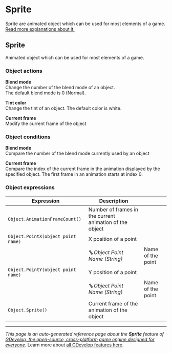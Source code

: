 # Sprite

Sprite are animated object which can be used for most elements of a game. [Read more explanations about it.](https://wiki.gdevelop.io/gdevelop5/objects/sprite)



## Sprite 

Animated object which can be used for most elements of a game. 

### Object actions

**Blend mode**  
Change the number of the blend mode of an object.  
The default blend mode is 0 (Normal).

**Tint color**  
Change the tint of an object. The default color is white.

**Current frame**  
Modify the current frame of the object

### Object conditions

**Blend mode**  
Compare the number of the blend mode currently used by an object

**Current frame**  
Compare the index of the current frame in the animation displayed by the specified object. The first frame in an animation starts at index 0.

### Object expressions

| Expression | Description |  |
|-----|-----|-----|
| `Object.AnimationFrameCount()` | Number of frames in the current animation of the object ||
| `Object.PointX(object point name)` | X position of a point ||
| | _🔤 Object Point Name (String)_ | Name of the point |
| `Object.PointY(object point name)` | Y position of a point ||
| | _🔤 Object Point Name (String)_ | Name of the point |
| `Object.Sprite()` | Current frame of the animation of the object ||

---
*This page is an auto-generated reference page about the **Sprite** feature of [GDevelop, the open-source, cross-platform game engine designed for everyone](https://gdevelop.io/).* Learn more about [all GDevelop features here](/gdevelop5/all-features).